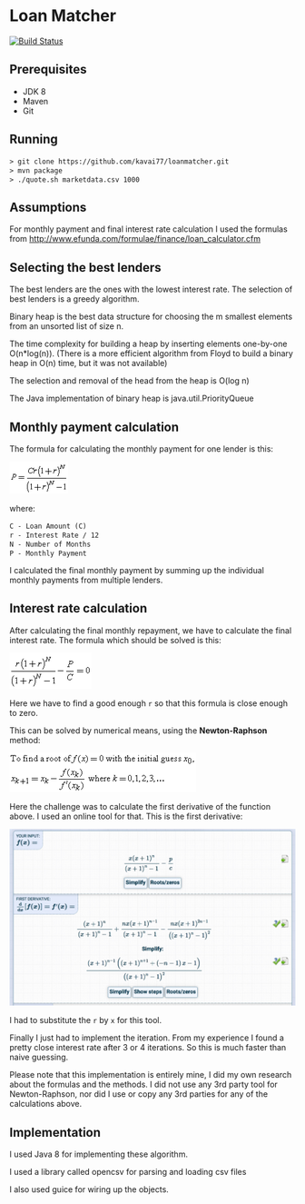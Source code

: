 # Loan Matcher

[![Build Status](https://travis-ci.org/kavai77/loanmatcher.svg?branch=master)](https://travis-ci.org/kavai77/loanmatcher)

## Prerequisites
* JDK 8
* Maven
* Git

## Running
```
> git clone https://github.com/kavai77/loanmatcher.git
> mvn package
> ./quote.sh marketdata.csv 1000
```


## Assumptions
For monthly payment and final interest rate calculation I used the formulas from
http://www.efunda.com/formulae/finance/loan_calculator.cfm

## Selecting the best lenders
The best lenders are the ones with the lowest interest rate. The selection of best lenders is a greedy algorithm.

Binary heap is the best data structure for choosing the m smallest elements from an unsorted list of size n.

The time complexity for building a heap by inserting elements one-by-one O(n*log(n)).
(There is a more efficient algorithm from Floyd to build a binary heap in O(n) time, but it was not available)

The selection and removal of the head from the heap is O(log n)  

The Java implementation of binary heap is java.util.PriorityQueue

## Monthly payment calculation
The formula for calculating the monthly payment for one lender is this:

![Loan P](formulas/loan_p.gif)

where:
```
C - Loan Amount (C)
r - Interest Rate / 12 
N - Number of Months
P - Monthly Payment
```

I calculated the final monthly payment by summing up the individual monthly payments from multiple lenders.


## Interest rate calculation
After calculating the final monthly repayment, we have to calculate the final interest rate.
The formula which should be solved is this:

![Loan R](formulas/loan_r.gif)

Here we have to find a good enough `r` so that this formula is close enough to zero.

This can be solved by numerical means, using the **Newton-Raphson** method:

![NewtonRaphson.gif](formulas/NewtonRaphson.gif)

Here the challenge was to calculate the first derivative of the function above.
I used an online tool for that. This is the first derivative:

![Loan R](formulas/interest_rate_derivative.jpeg)

I had to substitute the `r` by `x` for this tool.

Finally I just had to implement the iteration. From my experience I found a pretty close interest rate after 3 or 4 iterations. 
So this is much faster than naive guessing.

Please note that this implementation is entirely mine, I did my own research about the formulas and the methods. 
I did not use any 3rd party tool for Newton-Raphson, nor did I use or copy any 3rd parties for any of the calculations above. 

## Implementation
I used Java 8 for implementing these algorithm.

I used a library called opencsv for parsing and loading csv files

I also used guice for wiring up the objects.

